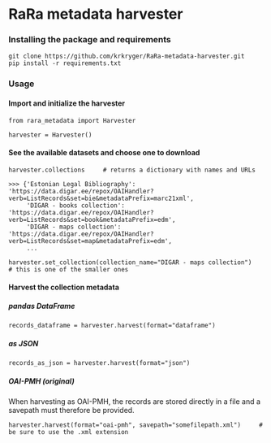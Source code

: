 # RaRa metadata harvester

### Installing the package and requirements
```
git clone https://github.com/krkryger/RaRa-metadata-harvester.git
pip install -r requirements.txt
```

### Usage

#### Import and initialize the harvester
```
from rara_metadata import Harvester

harvester = Harvester()
```

#### See the available datasets and choose one to download
```
harvester.collections     # returns a dictionary with names and URLs

>>> {'Estonian Legal Bibliography': 'https://data.digar.ee/repox/OAIHandler?verb=ListRecords&set=bie&metadataPrefix=marc21xml',
     'DIGAR - books collection': 'https://data.digar.ee/repox/OAIHandler?verb=ListRecords&set=book&metadataPrefix=edm',
     'DIGAR - maps collection': 'https://data.digar.ee/repox/OAIHandler?verb=ListRecords&set=map&metadataPrefix=edm',
     ...
     
harvester.set_collection(collection_name="DIGAR - maps collection")     # this is one of the smaller ones
```

#### Harvest the collection metadata
##### pandas DataFrame
```
records_dataframe = harvester.harvest(format="dataframe")
```
##### as JSON
```
records_as_json = harvester.harvest(format="json")
```
##### OAI-PMH (original)
When harvesting as OAI-PMH, the records are stored directly in a file and a savepath must therefore be provided.
```
harvester.harvest(format="oai-pmh", savepath="somefilepath.xml")     # be sure to use the .xml extension
```

